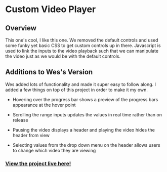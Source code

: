 # Custom Video Player

## Overview

This one's cool, I like this one. We removed the default controls and used some funky yet basic CSS to get custom controls up in there. Javascript is used to link the inputs to the video playback such that we can manipulate the video just as we would be with the default controls.

## Additions to Wes's Version

Wes added lots of functionality and made it super easy to follow along. I added a few things on top of this project in order to make it my own.

- Hovering over the progress bar shows a preview of the progress bars appearance at the hover point

- Scrolling the range inputs updates the values in real time rather than on release

- Pausing the video displays a header and playing the video hides the header from view

- Selecting values from the drop down menu on the header allows users to change which video they are viewing

### [View the project live here!](https://mccambley.github.io/JSPlayground/custom-video-player/)

